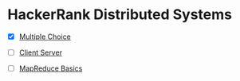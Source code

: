 # HackerRank Distributed Systems

- [x] [Multiple Choice](https://www.hackerrank.com/domains/distributed-systems/distributed-mcq)
- [ ] [Client Server](https://www.hackerrank.com/domains/distributed-systems/client-server)
- [ ] [MapReduce Basics](https://www.hackerrank.com/domains/distributed-systems/mapreduce-basics)

